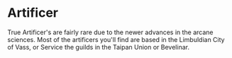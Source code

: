 # Artificer
True Artificer's are fairly rare due to the newer advances in the arcane sciences. Most of the artificers you'll find are based in the Limbuldian City of Vass, or Service the guilds in the Taipan Union or Bevelinar.